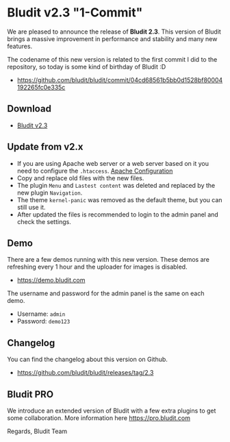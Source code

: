 # Bludit v2.3 "1-Commit"
<!-- Date: 2018-03-08 08:00:00 -->

We are pleased to announce the release of **Bludit 2.3**. This version of Bludit brings a massive improvement in performance and stability and many new features.

The codename of this new version is related to the first commit I did to the repository, so today is some kind of birthday of Bludit :D
- https://github.com/bludit/bludit/commit/04cd68561b5bb0d1528bf80004192265fc0e335c

<!-- pagebreak -->

## Download
- [Bludit v2.3](https://df6m0u2ovo2fu.cloudfront.net/builds/bludit-2-3.zip)

## Update from v2.x
- If you are using Apache web server or a web server based on it you need to configure the `.htaccess`. [Apache Configuration](https://docs.bludit.com/en/webservers/apache)
- Copy and replace old files with the new files.
- The plugin `Menu` and `Lastest content` was deleted and replaced by the new plugin `Navigation`.
- The theme `kernel-panic` was removed as the default theme, but you can still use it.
- After updated the files is recommended to login to the admin panel and check the settings.

## Demo
There are a few demos running with this new version. These demos are refreshing every 1 hour and the uploader for images is disabled.
- https://demo.bludit.com

The username and password for the admin panel is the same on each demo.
- Username: `admin`
- Password: `demo123`

## Changelog
You can find the changelog about this version on Github.
- https://github.com/bludit/bludit/releases/tag/2.3

## Bludit PRO
We introduce an extended version of Bludit with a few extra plugins to get some collaboration.
More information here https://pro.bludit.com

Regards,
Bludit Team